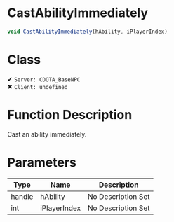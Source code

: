 # CastAbilityImmediately
```js
void CastAbilityImmediately(hAbility, iPlayerIndex)
```
# Class
✔ `Server: CDOTA_BaseNPC`  
✖ `Client: undefined`  

# Function Description
Cast an ability immediately.
# Parameters
Type|Name|Description
--|--|--
handle|hAbility|No Description Set
int|iPlayerIndex|No Description Set
